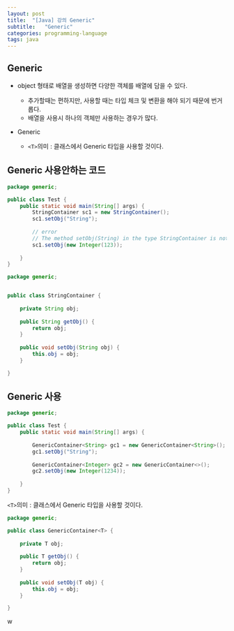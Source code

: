 ```yaml
---
layout: post
title:  "[Java] 강의 Generic"
subtitle:   "Generic"
categories: programming-language
tags: java
---
```


## Generic

- object 형태로 배열을 생성하면 다양한 객체를 배열에 담을 수 있다.
	- 추가할때는 편하지만, 사용할 때는 타입 체크 및 변환을 해야 되기 때문에 번거롭다.
	- 배열을 사용시 하나의 객체만 사용하는 경우가 많다.

- Generic
	-  `<T>`의미 : 클래스에서 Generic 타입을 사용할 것이다.


## Generic 사용안하는 코드

```java
package generic;

public class Test {
	public static void main(String[] args) {
		StringContainer sc1 = new StringContainer();
		sc1.setObj("String");
		
		// error
		// The method setObj(String) in the type StringContainer is not applicable for the arguments (Integer)
		sc1.setObj(new Integer(123));
				
	}
}

```

```java
package generic;


public class StringContainer {
	
	private String obj;
	
	public String getObj() {
		return obj;
	}
	
	public void setObj(String obj) {
		this.obj = obj;
	}

}
```

## Generic 사용

```java
package generic;

public class Test {
	public static void main(String[] args) {
		
		GenericContainer<String> gc1 = new GenericContainer<String>();
		gc1.setObj("String");
		
		GenericContainer<Integer> gc2 = new GenericContainer<>(); 		//생략가능
		gc2.setObj(new Integer(1234));
		
	}
}
```

`<T>`의미 : 클래스에서 Generic 타입을 사용할 것이다.

```java
package generic;

public class GenericContainer<T> {
	
	private T obj;
	
	public T getObj() {
		return obj;
	}
	
	public void setObj(T obj) {
		this.obj = obj;
	}

}
```
w